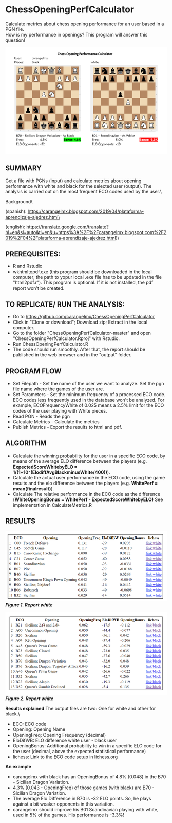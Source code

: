 # ChessOpeningPerfCalculator
Calculate metrics about chess opening performance for an user based in a PGN file.\
How is my performance in openings? This program will answer this question!

![alt text](https://github.com/carangelmx/ChessOpeningPerfCalculator/blob/master/img/ChessOpeningPerfCalculator.PNG)

## SUMMARY

Get a file with PGNs (input) and calculate metrics about opening performance with white and black for the selected user (output). The analysis is carried out on the most frequent ECO codes used by the user.\

Background\

(spanish): https://carangelmx.blogspot.com/2019/04/plataforma-aprendizaje-ajedrez.html\

(english): https://translate.google.com/translate?hl=en&sl=auto&tl=en&u=https%3A%2F%2Fcarangelmx.blogspot.com%2F2019%2F04%2Fplataforma-aprendizaje-ajedrez.html)\

## PREREQUISITES:
- R and Rstudio
- wkhtmltopdf.exe (this program should be downloaded in the local computer; the path to yopur local .exe file has to be updated in the file "html2pdf.r"). This program is optional. If it is not installed, the pdf report won't be created.

## TO REPLICATE/ RUN THE ANALYSIS:
- Go to https://github.com/carangelmx/ChessOpeningPerfCalculator
- Click in "Clone or download"; Download zip; Extract in the local computer.
- Go to the folder "ChessOpeningPerfCalculator-master" and open "ChessOpeningPerfCalculator.Rproj" with Rstudio.
- Run ChessOpeningPerfCalculator.R
- The code should run smoothly. After that, the report should be published in the web browser and in the "output" folder.

## PROGRAM FLOW
- Set Filepath - Set the name of the user we want to analyze. Set the pgn file name where the games of the user are.
- Set Parameters - Set the minimum frequency of a processed ECO code. ECO codes less frequently used in the database won't be analyzed. For example, ECOFrequencyWhite of 0.025 means a 2.5% limit for the ECO codes of the user playing with White pieces.
- Read PGN - Reads the pgn
- Calculate Metrics - Calculate the metrics
- Publish Metrics - Export the results to html and pdf.

## ALGORITHM
- Calculate the winning probability for the user in a specific ECO code, by means of the average ELO difference between the players (e.g. **ExpectedScoreWhitebyELO = 1/(1+10^(ElodiffAvgBlackminusWhite/400))**).
- Calculate the actual user performance in the ECO code, using the game results and the elo difference between the players (e.g. **WhitePerf = mean(finalresult)**).
- Calculate The relative performance in the ECO code as the difference (**WhiteOpeningBonus = WhitePerf - ExpectedScoreWhitebyELO)**
See implementation in CalculateMetrics.R
  
## RESULTS 
![alt text](https://github.com/carangelmx/ChessOpeningPerfCalculator/blob/master/img/ReportWhite.PNG)
***Figure 1. Report white***

![alt text](https://github.com/carangelmx/ChessOpeningPerfCalculator/blob/master/img/ReportBlack.PNG)
***Figure 2. Report white***

**Results explained**
  The output files are two: One for white and other for black.\
  - ECO: ECO code
  - Opening: Opening Name
  - OpeningFreq: Opening Frequency (decimal)
  - EloDifWB: ELO difference white user - black user
  - OpeningBonus: Additional probability to win in a specific ELO code for the user (decimal, above the expected statistical performance)
  - lichess: Link to the ECO code setup in lichess.org
 
**An example**
  - carangelmx with black has an OpeningBonus of 4.8% (0.048) in the B70 - Sicilian Dragon Variation. 
  - 4.3% (0.043 - OpeningFreq) of those games (with black) are B70 - Sicilian Dragon Variation.
  - The average Elo Difference in B70 is -32 ELO points. So, he plays against a bit weaker opponents in this variation.
  - carangelmx should improve his B01 Scandinavian playing with white, used in 5% of the games. His performance is -3.3%!
